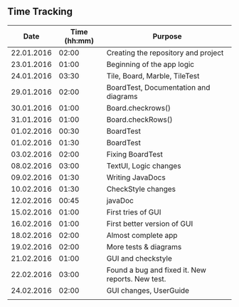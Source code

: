 ## Time Tracking

| Date          | Time (hh:mm)  | Purpose |
| -----         | ---- 		| ------- |
| 22.01.2016    | 02:00		| Creating the repository and project |
| 23.01.2016	| 01:00		| Beginning of the app logic |
| 24.01.2016	| 03:30		| Tile, Board, Marble, TileTest |
| 29.01.2016    | 02:00         | BoardTest, Documentation and diagrams |
| 30.01.2016    | 01:00         | Board.checkrows() |
| 31.01.2016    | 01:00         | Board.checkRows() |
| 01.02.2016	| 00:30		| BoardTest |
| 01.02.2016	| 01:30		| BoardTest |
| 03.02.2016	| 02:00		| Fixing BoardTest |
| 08.02.2016	| 03:00		| TextUI, Logic changes |
| 09.02.2016	| 01:30		| Writing JavaDocs	|
| 10.02.2016	| 01:30		| CheckStyle changes	|
| 12.02.2016	| 00:45   	| javaDoc   |
| 15.02.2016  	| 01:00   	| First tries of GUI  |
| 16.02.2016	| 01:00   	| First better version of GUI |
| 18.02.2016	| 02:00		| Almost complete app |
| 19.02.2016	| 02:00		| More tests & diagrams	|
| 21.02.2016	| 01:00 	| GUI and checkstyle |
| 22.02.2016	| 03:00 	| Found a bug and fixed it. New reports. New test. |
| 24.02.2016  | 02:00   | GUI changes, UserGuide  |
||||

